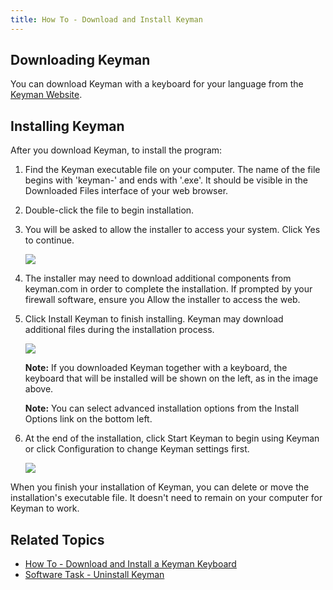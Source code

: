 ```yaml
---
title: How To - Download and Install Keyman
---
```


## Downloading Keyman

You can download Keyman with a keyboard for your language from the
[Keyman Website](https://keyman.com/windows/download).

## Installing Keyman

After you download Keyman, to install the program:

1.  Find the Keyman executable file on your computer. The name of the
    file begins with 'keyman-' and ends with '.exe'. It should
    be visible in the Downloaded Files interface of your web browser.

2.  Double-click the file to begin installation.

3.  You will be asked to allow the installer to access your system.
    Click Yes to continue.

    ![](../../desktop_images/setup-click1.png)

4.  The installer may need to download additional components from keyman.com
    in order to complete the installation. If prompted by your firewall
    software, ensure you Allow the installer to access the web.

5.  Click Install Keyman to finish installing. Keyman may download additional
    files during the installation process.

    ![](../../desktop_images/setup-click2.png)

    **Note:** If you downloaded Keyman together with a keyboard, the keyboard
    that will be installed will be shown on the left, as in the image above.

    **Note:** You can select advanced installation options from the Install
    Options link on the bottom left.

6.  At the end of the installation, click Start Keyman to begin using
    Keyman or click Configuration to change Keyman settings first.

    ![](../../desktop_images/setup-click3.png)

When you finish your installation of Keyman, you can delete or move the
installation's executable file. It doesn't need to remain on your
computer for Keyman to work.

## Related Topics

-   [How To - Download and Install a Keyman Keyboard](download-and-install-keyboard)
-   [Software Task - Uninstall Keyman](../../basic/uninstall)
